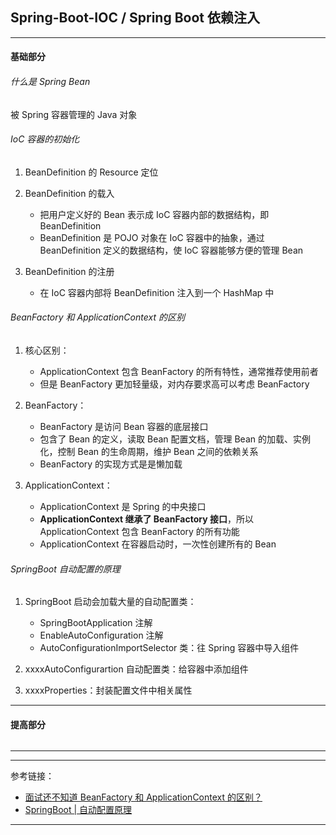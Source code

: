 ## Spring-Boot-IOC / Spring Boot 依赖注入

---

#### 基础部分

###### 什么是 Spring Bean

被 Spring 容器管理的 Java 对象

###### IoC 容器的初始化

1. BeanDefinition 的 Resource 定位

2. BeanDefinition 的载入
    - 把用户定义好的 Bean 表示成 IoC 容器内部的数据结构，即 BeanDefinition
    - BeanDefinition 是 POJO 对象在 IoC 容器中的抽象，通过 BeanDefinition 定义的数据结构，使 IoC 容器能够方便的管理 Bean

3. BeanDefinition 的注册
    - 在 IoC 容器内部将 BeanDefinition 注入到一个 HashMap 中

###### BeanFactory 和 ApplicationContext 的区别

1. 核心区别：

    - ApplicationContext 包含 BeanFactory 的所有特性，通常推荐使用前者
    - 但是 BeanFactory 更加轻量级，对内存要求高可以考虑 BeanFactory

3. BeanFactory：
    - BeanFactory 是访问 Bean 容器的底层接口
    - 包含了 Bean 的定义，读取 Bean 配置文档，管理 Bean 的加载、实例化，控制 Bean 的生命周期，维护 Bean 之间的依赖关系
    - BeanFactory 的实现方式是是懒加载

4. ApplicationContext：
    - ApplicationContext 是 Spring 的中央接口
    - **ApplicationContext 继承了 BeanFactory 接口**，所以 ApplicationContext 包含 BeanFactory 的所有功能
    - ApplicationContext 在容器启动时，一次性创建所有的 Bean

###### SpringBoot 自动配置的原理

1. SpringBoot 启动会加载大量的自动配置类：
    - SpringBootApplication 注解
    - EnableAutoConfiguration 注解
    - AutoConfigurationImportSelector 类：往 Spring 容器中导入组件

2. xxxxAutoConfigurartion 自动配置类：给容器中添加组件

3. xxxxProperties：封装配置文件中相关属性

---

#### 提高部分

######

---






---

参考链接：

- [面试还不知道 BeanFactory 和 ApplicationContext 的区别？](https://juejin.cn/post/6844903877574131726)
- [SpringBoot | 自动配置原理](https://juejin.cn/post/6844903812788912141)

---


















